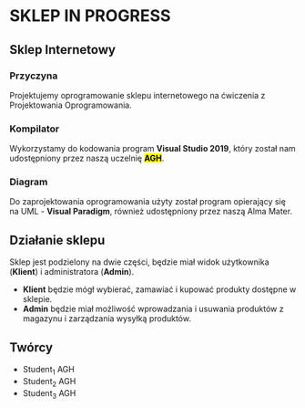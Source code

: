 # SKLEP IN PROGRESS
<h2> Sklep Internetowy </h2>
<h3>Przyczyna</h3> Projektujemy oprogramowanie sklepu internetowego na ćwiczenia z Projektowania Oprogramowania.
<h3>Kompilator</h3> Wykorzystamy do kodowania program <b>Visual Studio 2019</b>, który został nam udostępniony przez naszą uczelnię <b><mark>AGH</mark></b>.
<h3>Diagram</h3> Do zaprojektowania oprogramowania użyty został program opierający się na UML - <b>Visual Paradigm</b>, również udostępniony przez naszą Alma Mater. 

<h2> Działanie sklepu </h2>
Sklep jest podzielony na dwie części, będzie miał widok użytkownika (<b>Klient</b>) i administratora (<b>Admin</b>).
<ul>
  <li><b>Klient</b> będzie mógł wybierać, zamawiać i kupować produkty dostępne w sklepie.</li>
  <li><b>Admin</b> będzie miał możliwość wprowadzania i usuwania produktów z magazynu i zarządzania wysyłką produktów.</li>
</ul>

<h2> Twórcy </h2>
<ul>
  <li>Student<sub>1</sub> AGH</li>
  <li>Student<sub>2</sub> AGH</li>
  <li>Student<sub>3</sub> AGH</li>
</ul>

